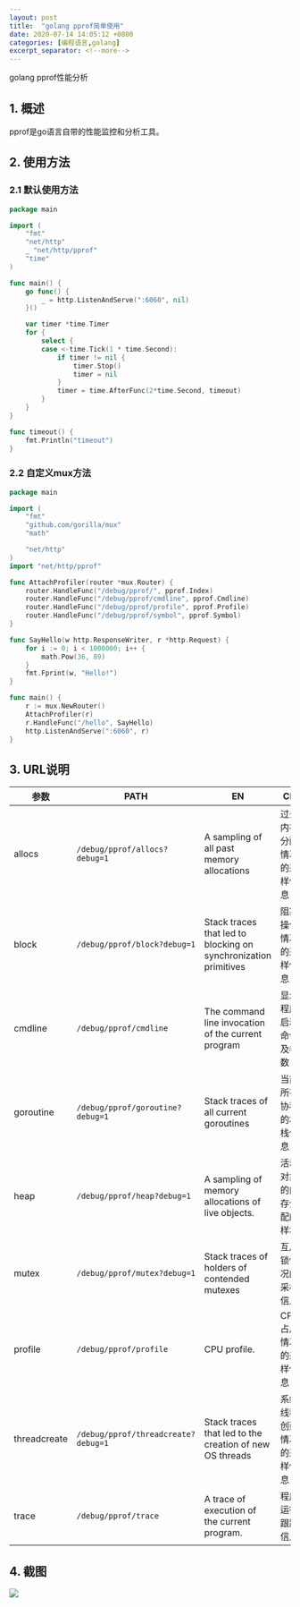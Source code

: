 ```yaml
---
layout: post
title:  "golang pprof简单使用"
date: 2020-07-14 14:05:12 +0800
categories: [编程语言,golang]
excerpt_separator: <!--more-->
---
```

golang pprof性能分析
<!--more-->

## 1. 概述
pprof是go语言自带的性能监控和分析工具。

## 2. 使用方法

### 2.1 默认使用方法
```go
package main

import (
	"fmt"
	"net/http"
	_ "net/http/pprof"
	"time"
)

func main() {
	go func() {
		_ = http.ListenAndServe(":6060", nil)
	}()

	var timer *time.Timer
	for {
		select {
		case <-time.Tick(1 * time.Second):
			if timer != nil {
				timer.Stop()
				timer = nil
			}
			timer = time.AfterFunc(2*time.Second, timeout)
		}
	}
}

func timeout() {
	fmt.Println("timeout")
}
```

### 2.2 自定义mux方法
```go
package main

import (
    "fmt"
    "github.com/gorilla/mux"
    "math"

    "net/http"
)
import "net/http/pprof"

func AttachProfiler(router *mux.Router) {
    router.HandleFunc("/debug/pprof/", pprof.Index)
    router.HandleFunc("/debug/pprof/cmdline", pprof.Cmdline)
    router.HandleFunc("/debug/pprof/profile", pprof.Profile)
    router.HandleFunc("/debug/pprof/symbol", pprof.Symbol)
}

func SayHello(w http.ResponseWriter, r *http.Request) {
    for i := 0; i < 1000000; i++ {
        math.Pow(36, 89)
    }
    fmt.Fprint(w, "Hello!")
}

func main() {
    r := mux.NewRouter()
    AttachProfiler(r)
    r.HandleFunc("/hello", SayHello)
    http.ListenAndServe(":6060", r)
}
```

## 3. URL说明

|参数|PATH|EN|CN|
|---|---|---|---|
|allocs|`/debug/pprof/allocs?debug=1`|A sampling of all past memory allocations|过去内存分配情况的采样信息|
|block|`/debug/pprof/block?debug=1`|Stack traces that led to blocking on synchronization primitives|阻塞操作情况的采样信息|
|cmdline|`/debug/pprof/cmdline`|The command line invocation of the current program|显示程序启动命令及参数|
|goroutine|`/debug/pprof/goroutine?debug=1`|Stack traces of all current goroutines|当前所有协程的堆栈信息|
|heap|`/debug/pprof/heap?debug=1`|A sampling of memory allocations of live objects.|活动对象的内存分配的样本|
|mutex|`/debug/pprof/mutex?debug=1`|Stack traces of holders of contended mutexes|互斥锁情况的采样信息|
|profile|`/debug/pprof/profile`|CPU profile. |CPU 占用情况的采样信息|
|threadcreate|`/debug/pprof/threadcreate?debug=1`|Stack traces that led to the creation of new OS threads|系统线程创建情况的采样信息|
|trace|`/debug/pprof/trace`|A trace of execution of the current program.|程序运行跟踪信息|

## 4. 截图
![](/images/深度截图_选择区域_20200714143521.png)